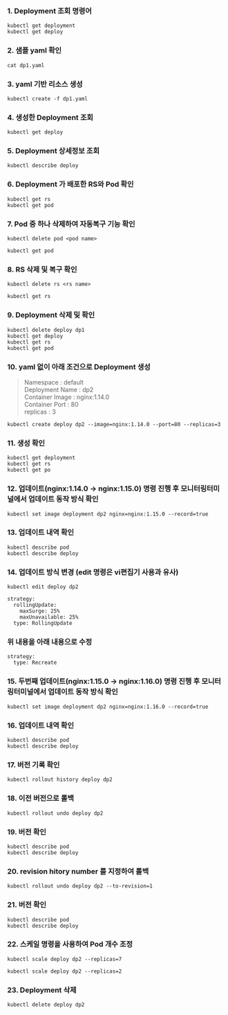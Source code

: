 
### 1. Deployment 조회 명령어
```
kubectl get deployment
kubectl get deploy
```

### 2. 샘플 yaml 확인
```
cat dp1.yaml
```

### 3. yaml 기반 리소스 생성
```
kubectl create -f dp1.yaml
```

### 4. 생성한 Deployment 조회
```
kubectl get deploy
```

### 5. Deployment 상세정보 조회
```
kubectl describe deploy
```

### 6. Deployment 가 배포한 RS와 Pod 확인
```
kubectl get rs
kubectl get pod
```

### 7. Pod 중 하나 삭제하여 자동복구 기능 확인
```
kubectl delete pod <pod name>
```
```
kubectl get pod
```

### 8. RS 삭제 및 복구 확인
```
kubectl delete rs <rs name>
```
```
kubectl get rs
```

### 9. Deployment 삭제 및 확인 
```
kubectl delete deploy dp1
kubectl get deploy
kubectl get rs
kubectl get pod
```

### 10. yaml 없이 아래 조건으로 Deployment 생성
> Namespace : default  
> Deployment Name : dp2   
> Container Image : nginx:1.14.0   
> Container Port : 80  
> replicas : 3
```
kubectl create deploy dp2 --image=nginx:1.14.0 --port=80 --replicas=3
```

### 11. 생성 확인
```
kubectl get deployment
kubectl get rs
kubectl get po
```

### 12. 업데이트(nginx:1.14.0 -> nginx:1.15.0) 명령 진행 후 모니터링터미널에서 업데이트 동작 방식 확인
```
kubectl set image deployment dp2 nginx=nginx:1.15.0 --record=true
```

### 13. 업데이트 내역 확인
```
kubectl describe pod
kubectl describe deploy
```

### 14. 업데이트 방식 변경 (edit 명령은 vi편집기 사용과 유사)
```
kubectl edit deploy dp2
```
```
strategy:  
  rollingUpdate:  
    maxSurge: 25%  
    maxUnavailable: 25%  
  type: RollingUpdate
```
### 위 내용을 아래 내용으로 수정
```
strategy:  
  type: Recreate
```
 
### 15. 두번째 업데이트(nginx:1.15.0 -> nginx:1.16.0) 명령 진행 후 모니터링터미널에서 업데이트 동작 방식 확인
```
kubectl set image deployment dp2 nginx=nginx:1.16.0 --record=true
```

### 16. 업데이트 내역 확인
```
kubectl describe pod
kubectl describe deploy
```

### 17. 버전 기록 확인 
```
kubectl rollout history deploy dp2
```

### 18. 이전 버전으로 롤백
```
kubectl rollout undo deploy dp2
```

### 19. 버전 확인
```
kubectl describe pod
kubectl describe deploy
```

### 20. revision hitory number 를 지정하여 롤백
```
kubectl rollout undo deploy dp2 --to-revision=1
```

### 21. 버전 확인
```
kubectl describe pod
kubectl describe deploy
```

### 22. 스케일 명령을 사용하여 Pod 개수 조정
```
kubectl scale deploy dp2 --replicas=7
```
```
kubectl scale deploy dp2 --replicas=2
```

### 23. Deployment 삭제
```
kubectl delete deploy dp2
```